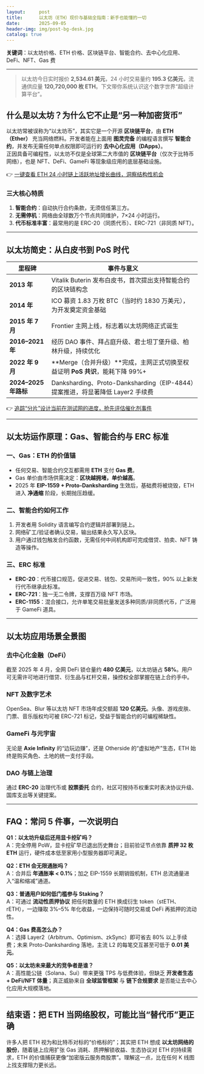 ```yaml
---
layout:     post
title:      以太坊（ETH）现价与基础全指南：新手也能懂的一切
date:       2025-09-05
header-img: img/post-bg-desk.jpg
catalog: true
---
```


**关键词**：以太坊价格、ETH 价格、区块链平台、智能合约、去中心化应用、DeFi、NFT、Gas 费

---

> 以太坊今日实时报价 **2,534.61 美元**，24 小时交易量约 **195.3 亿美元**，流通供应量 **120,720,000 枚 ETH**。下文带你系统认识这个数字世界“超级计算平台”。

## 什么是以太坊？为什么它不止是“另一种加密货币”
以太坊常被误称为“以太坊币”，其实它是一个开源 **区块链平台**，由 **ETH（Ether）** 充当网络燃料。开发者能在上面用 **图灵完备** 的编程语言撰写 **智能合约**，并发布无需任何单点权限即可运行的 **去中心化应用（DApps）**。  
正因具备可编程性，以太坊不仅是全球第二大市值的 **区块链平台**（仅次于比特币网络），也是 NFT、DeFi、GameFi 等现象级应用的底层基础设施。

👉 [一键查看 ETH 24 小时链上活跃地址增长曲线，洞察结构性机会](https://okxdog.com/)

### 三大核心特质
1. **智能合约**：自动执行合约条款，无须信任第三方。  
2. **无需停机**：网络由全球数万个节点共同维护，7×24 小时运行。  
3. **代币标准丰富**：最常用的是 ERC-20（同质代币）、ERC-721（非同质 NFT）。

---

## 以太坊简史：从白皮书到 PoS 时代

| 里程碑                | 事件与意义                                                                 |
|-----------------------|------------------------------------------------------------------------------|
| **2013 年**           | Vitalik Buterin 发布白皮书，首次提出支持智能合约的区块链构念                     |
| **2014 年**           | ICO 募资 1.83 万枚 BTC（当时约 1830 万美元），为开发奠定资金基础               |
| **2015 年 7 月**      | Frontier 主网上线，标志着以太坊网络正式诞生                                   |
| **2016–2021 年**      | 经历 DAO 事件、拜占庭升级、君士坦丁堡升级、柏林升级，持续优化                   |
| **2022 年 9 月**      | **Merge（合并升级）**完成，主网正式切换至权益证明 **PoS 共识**，能耗下降 99%+   |
| **2024–2025 年路标**  | Danksharding、Proto-Danksharding（EIP-4844）提案推进，将显著降低 Layer2 手续费  |

👉 [追踪“分片”设计当前在测试网的进度，抢先评估催化剂事件](https://okxdog.com/)

---

## 以太坊运作原理：Gas、智能合约与 ERC 标准

### 一、Gas：ETH 的价值锚
- 任何交易、智能合约交互都需用 **ETH** 支付 **Gas 费**。  
- Gas 单价由市场供需决定：**区块越拥堵，单价越高**。  
- 2025 年 **EIP-1559 + Proto-Danksharding** 生效后，基础费将被烧毁，ETH 进入 **净通缩** 阶段，长期抛压趋缓。

### 二、智能合约如何工作
1. 开发者用 Solidity 语言编写合约逻辑并部署到链上。  
2. 网络矿工/验证者确认交易，输出结果永久写入区块。  
3. 用户通过钱包触发合约函数，无需任何中间机构即可完成借贷、拍卖、NFT 铸造等操作。  

### 三、ERC 标准
- **ERC-20**：代币接口规范，促进交易、钱包、交易所间一致性，90% 以上新发行代币继承此标准。  
- **ERC-721**：独一无二令牌，支撑百万级 NFT 市场。  
- **ERC-1155**：混合接口，允许单笔交易批量发送多种同质/非同质代币，广泛用于 GameFi 道具。

---

## 以太坊应用场景全景图

### 去中心化金融（DeFi）
截至 2025 年 4 月，全网 DeFi 锁仓量约 **480 亿美元**，以太坊链占 **58%**。用户可无需许可地进行借贷、衍生品与杠杆交易，操控权全部掌握在链上合约手中。

### NFT 及数字艺术
OpenSea、Blur 等以太坊 NFT 市场年成交额超 **120 亿美元**。头像、游戏皮肤、门票、音乐版权均可被 ERC-721 标记，受益于智能合约的可编程稀缺性。

### GameFi 与元宇宙
无论是 **Axie Infinity** 的“边玩边赚”，还是 Otherside 的“虚拟地产”生态，ETH 始终是购买角色、土地的统一支付手段。

### DAO 与链上治理
通过 **ERC-20** 治理代币或 **投票委托** 合约，社区可按持币权重实时表决协议升级、国库支出等关键提案。

---

## FAQ：常问 5 件事，一次说明白

**Q1：以太坊升级后还用显卡挖矿吗？**  
A：完全停用 PoW，显卡挖矿早已退出历史舞台；目前验证节点依靠 **质押 32 枚 ETH** 运行，硬件成本低至家用小型服务器即可满足。

**Q2：ETH 会无限通胀吗？**  
A：合并后 **年通胀率 < 0.1%**；加之 EIP-1559 长期销毁机制，ETH 总流通量进入“温和缩减”通道。

**Q3：普通用户如何低门槛参与 Staking？**  
A：可通过 **流动性质押协议** 把任何数量的 ETH 换成衍生 token（stETH、rETH），一边赚取 3%–5% 年化收益，一边保持可随时交易或 DeFi 再抵押的流动性。

**Q4：Gas 费高怎么办？**  
A：选择 Layer2（Arbitrum、Optimism、zkSync）即可省去 80% 以上手续费；未来 Proto-Danksharding 落地，主流 L2 的每笔交互甚至可低于 **0.01 美元**。

**Q5：以太坊未来最大的竞争者是谁？**  
A：高性能公链（Solana、Sui）带来更强 TPS 与低费体验，但缺乏 **开发者生态 + DeFi/NFT 体量**；真正威胁来自 **全球监管框架** 与 **链下合规要求** 是否能让去中心化应用大规模落地。

---

## 结束语：把 ETH 当网络股权，可能比当“替代币”更正确
许多人把 ETH 视为和比特币对标的“价格标的”；其实把 ETH 想成 **以太坊网络的股份**，随着链上应用扩张 Gas 消耗、质押解锁收益、生态协议对 ETH 的持续需求，ETH 的价值捕获更像“加密版云服务商股票”。理解这一点，比在任何 K 线图上找支撑阻力更长远。